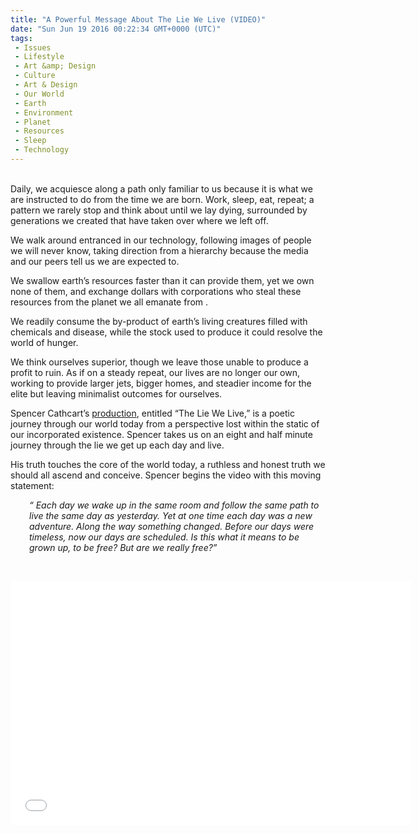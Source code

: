```yaml
---
title: "A Powerful Message About The Lie We Live (VIDEO)"
date: "Sun Jun 19 2016 00:22:34 GMT+0000 (UTC)"
tags: 
 - Issues
 - Lifestyle
 - Art &amp; Design
 - Culture
 - Art & Design
 - Our World
 - Earth
 - Environment
 - Planet
 - Resources
 - Sleep
 - Technology
---
```

<p><!--OffDef--></p><p><!--Ads1--><br>
Daily, we acquiesce along a path only familiar to us because it is what we are instructed to do&#xA0;from the time we are born. Work, sleep, eat, repeat; a pattern we rarely stop and think about until we lay dying, surrounded by generations we created that have taken over where we left off.</p><p>We walk around entranced in our technology, following images of people we will never know, taking direction from a hierarchy because the media and our peers tell us we are expected to.</p><p>We swallow earth&#x2019;s resources faster than it can provide them, yet we own none of them, and exchange dollars with corporations who steal these resources from the planet we all emanate from .</p><p>We readily consume the by-product of earth&#x2019;s living creatures filled with chemicals and disease, while the stock used to produce it could resolve the world of hunger.</p><p>We think ourselves superior, though we leave those unable to produce a profit to ruin. As if on a steady repeat, our lives are no longer our own, working to provide larger jets, bigger homes, and steadier income for the elite but leaving minimalist outcomes for ourselves.</p><p>Spencer Cathcart&#x2019;s <a href="https://www.youtube.com/watch?v=ipe6CMvW0Dg&amp;feature=player_embedded" onclick="__gaTracker(&apos;send&apos;, &apos;event&apos;, &apos;outbound-article&apos;, &apos;https://www.youtube.com/watch?v=ipe6CMvW0Dg&amp;feature=player_embedded&apos;, &apos;production&apos;);">production</a>, entitled &#x201C;The Lie We Live,&#x201D; is a poetic journey through our world today from a perspective lost within the static of our incorporated existence. Spencer takes us on an eight and half minute journey through the lie we get up each day and live.</p><p>His truth touches the core of the world today, a ruthless and honest truth we should all ascend and conceive. Spencer begins the video with this moving statement:</p><p style="padding-left: 30px;"><em>&#x201C; Each day we wake up in the same room and follow the same path to live the same day as yesterday. Yet at one time each day was a new adventure. Along the way something changed. Before our days were timeless, now our days are scheduled. Is this what it means to be grown up, to be free? But are we really free?&#x201D;</em></p><p>&#xA0;</p><p><!--Ads2--></p><p><span class="embed-youtube" style="text-align:center; display: block;"><iframe class="youtube-player" type="text/html" width="640" height="390" src="//www.youtube.com/embed/ipe6CMvW0Dg?version=3&amp;rel=1&amp;fs=1&amp;autohide=2&amp;showsearch=0&amp;showinfo=1&amp;iv_load_policy=1&amp;wmode=transparent" allowfullscreen="true" style="border:0;"></iframe></span></p><p>&#xA0;</p>